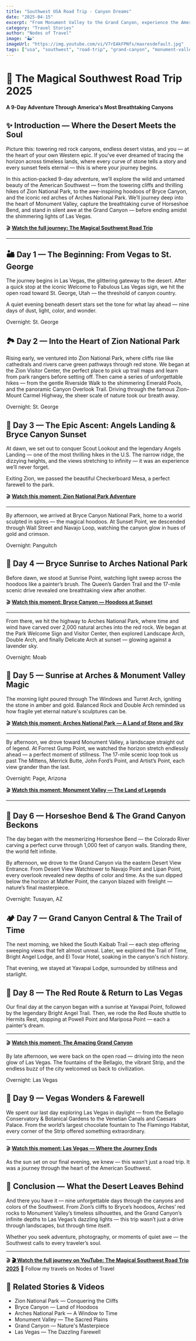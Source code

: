 ```yaml
---
title: "Southwest USA Road Trip - Canyon Dreams"
date: "2025-04-15"
excerpt: "From Monument Valley to the Grand Canyon, experience the American Southwest."
category: "Travel Stories"
author: "Nodes of Travel"
image: "🏜️"
imageUrl: "https://img.youtube.com/vi/V7rEAkFPNfs/maxresdefault.jpg"
tags: ["usa", "southwest", "road-trip", "grand-canyon", "monument-valley"]
---
```

# 🌵 The Magical Southwest Road Trip 2025

**A 9-Day Adventure Through America's Most Breathtaking Canyons**

## ✨ Introduction — Where the Desert Meets the Soul

Picture this: towering red rock canyons, endless desert vistas, and you — at the heart of your own Western epic.
If you’ve ever dreamed of tracing the horizon across timeless lands, where every curve of stone tells a story and every sunset feels eternal — this is where your journey begins.

In this action-packed 9-day adventure, we’ll explore the wild and untamed beauty of the American Southwest — from the towering cliffs and thrilling hikes of Zion National Park, to the awe-inspiring hoodoos of Bryce Canyon, and the iconic red arches of Arches National Park.
We’ll journey deep into the heart of Monument Valley, capture the breathtaking curve of Horseshoe Bend, and stand in silent awe at the Grand Canyon — before ending amidst the shimmering lights of Las Vegas.


🎬 **[Watch the full journey: The Magical Southwest Road Trip](/videos#southwest-usa-series)**

---

## 🏜️ Day 1 — The Beginning: From Vegas to St. George

The journey begins in Las Vegas, the glittering gateway to the desert.
After a quick stop at the iconic Welcome to Fabulous Las Vegas sign, we hit the open road toward St. George, Utah — the threshold of canyon country.

A quiet evening beneath desert stars set the tone for what lay ahead — nine days of dust, light, color, and wonder.

Overnight: St. George

## 🏞️ Day 2 — Into the Heart of Zion National Park
Rising early, we ventured into Zion National Park, where cliffs rise like cathedrals and rivers carve green pathways through red stone.
We began at the Zion Visitor Center, the perfect place to pick up trail maps and learn from park rangers before setting off.
Then came a series of unforgettable hikes — from the gentle Riverside Walk to the shimmering Emerald Pools, and the panoramic Canyon Overlook Trail.
Driving through the famous Zion–Mount Carmel Highway, the sheer scale of nature took our breath away.


Overnight: St. George

## 🧗 Day 3 — The Epic Ascent: Angels Landing & Bryce Canyon Sunset

At dawn, we set out to conquer Scout Lookout and the legendary Angels Landing — one of the most thrilling hikes in the U.S. The narrow ridge, the dizzying heights, and the views stretching to infinity — it was an experience we’ll never forget.

Exiting Zion, we passed the beautiful Checkerboard Mesa, a perfect farewell to the park.

🎬 **[Watch this moment: Zion National Park Adventure](/videos#uu1MTUHujd8)**

---

By afternoon, we arrived at Bryce Canyon National Park, home to a world sculpted in spires — the magical hoodoos.
At Sunset Point, we descended through Wall Street and Navajo Loop, watching the canyon glow in hues of gold and crimson.



Overnight: Panguitch

## 🌄 Day 4 — Bryce Sunrise to Arches National Park

Before dawn, we stood at Sunrise Point, watching light sweep across the hoodoos like a painter’s brush. The Queen’s Garden Trail and the 17-mile scenic drive revealed one breathtaking view after another.

🎬 **[Watch this moment: Bryce Canyon — Hoodoos at Sunset](/videos#M58n9pQmf7A)**

---

From there, we hit the highway to Arches National Park, where time and wind have carved over 2,000 natural arches into the red rock.
We began at the Park Welcome Sign and Visitor Center, then explored Landscape Arch, Double Arch, and finally Delicate Arch at sunset — glowing against a lavender sky.

Overnight: Moab


## 🌅 Day 5 — Sunrise at Arches & Monument Valley Magic

The morning light poured through The Windows and Turret Arch, igniting the stone in amber and gold. Balanced Rock and Double Arch reminded us how fragile yet eternal nature's sculptures can be.

🎬 **[Watch this moment: Arches National Park — A Land of Stone and Sky](/videos#rR6xRK1R90g)**

---

By afternoon, we drove toward Monument Valley, a landscape straight out of legend.
At Forrest Gump Point, we watched the horizon stretch endlessly ahead — a perfect moment of stillness.
The 17-mile scenic loop took us past The Mittens, Merrick Butte, John Ford’s Point, and Artist’s Point, each view grander than the last.

Overnight: Page, Arizona

🎬 **[Watch this moment: Monument Valley — The Land of Legends](/videos#hrEEzsYwBUc)**

---



## 🌊 Day 6 — Horseshoe Bend & The Grand Canyon Beckons

The day began with the mesmerizing Horseshoe Bend — the Colorado River carving a perfect curve through 1,000 feet of canyon walls. Standing there, the world felt infinite.

By afternoon, we drove to the Grand Canyon via the eastern Desert View Entrance. From Desert View Watchtower to Navajo Point and Lipan Point, every overlook revealed new depths of color and time.
As the sun dipped below the horizon at Mather Point, the canyon blazed with firelight — nature’s final masterpiece.

Overnight: Tusayan, AZ


## 🏕️ Day 7 — Grand Canyon Central & The Trail of Time

The next morning, we hiked the South Kaibab Trail — each step offering sweeping views that felt almost unreal. Later, we explored the Trail of Time, Bright Angel Lodge, and El Tovar Hotel, soaking in the canyon's rich history.

That evening, we stayed at Yavapai Lodge, surrounded by stillness and starlight.

## 🌅 Day 8 — The Red Route & Return to Las Vegas

Our final day at the canyon began with a sunrise at Yavapai Point, followed by the legendary Bright Angel Trail.
Then, we rode the Red Route shuttle to Hermits Rest, stopping at Powell Point and Mariposa Point — each a painter’s dream.

---

🎬 **[Watch this moment: The Amazing Grand Canyon](/videos#vld58yJ_FGQ)**

By late afternoon, we were back on the open road — driving into the neon glow of Las Vegas.
The fountains of the Bellagio, the vibrant Strip, and the endless buzz of the city welcomed us back to civilization.


Overnight: Las Vegas

## 🎰 Day 9 — Vegas Wonders & Farewell

We spent our last day exploring Las Vegas in daylight — from the Bellagio Conservatory & Botanical Gardens to the Venetian Canals and Caesars Palace.
From the world’s largest chocolate fountain to The Flamingo Habitat, every corner of the Strip offered something extraordinary.

---

🎬 **[Watch this moment: Las Vegas — Where the Journey Ends](/videos#7T4WOfSd6JI)**

As the sun set on our final evening, we knew — this wasn’t just a road trip. It was a journey through the heart of the American Southwest.

## 🌵 Conclusion — What the Desert Leaves Behind

And there you have it — nine unforgettable days through the canyons and colors of the Southwest.
From Zion’s cliffs to Bryce’s hoodoos, Arches’ red rocks to Monument Valley’s timeless silhouettes, and the Grand Canyon’s infinite depths to Las Vegas’s dazzling lights — this trip wasn’t just a drive through landscapes, but through time itself.

Whether you seek adventure, photography, or moments of quiet awe — the Southwest calls to every traveler’s soul.

---

🎬 **[🎬 Watch the full journey on YouTube: The Magical Southwest Road Trip 2025](/videos#V7rEAkFPNfs)**
📸 Follow my travels on Nodes of Travel


## 🎥 Related Stories & Videos

- Zion National Park — Conquering the Cliffs
- Bryce Canyon — Land of Hoodoos
- Arches National Park — A Window to Time
- Monument Valley — The Sacred Plains
- Grand Canyon — Nature's Masterpiece
- Las Vegas — The Dazzling Farewell